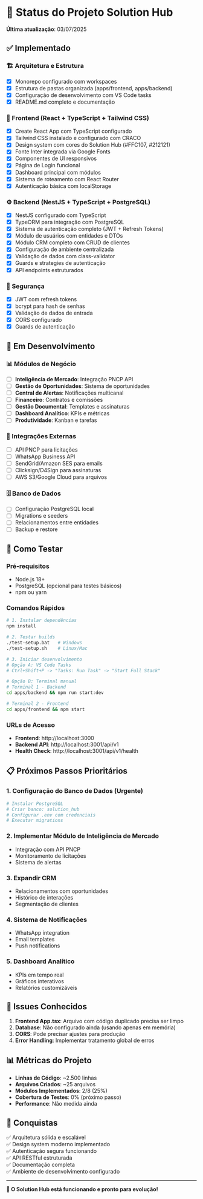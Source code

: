 # 🎯 Status do Projeto Solution Hub

**Última atualização**: 03/07/2025

## ✅ Implementado

### 🏗️ Arquitetura e Estrutura
- [x] Monorepo configurado com workspaces
- [x] Estrutura de pastas organizada (apps/frontend, apps/backend)
- [x] Configuração de desenvolvimento com VS Code tasks
- [x] README.md completo e documentação

### 🎨 Frontend (React + TypeScript + Tailwind CSS)
- [x] Create React App com TypeScript configurado
- [x] Tailwind CSS instalado e configurado com CRACO
- [x] Design system com cores do Solution Hub (#FFC107, #212121)
- [x] Fonte Inter integrada via Google Fonts
- [x] Componentes de UI responsivos
- [x] Página de Login funcional
- [x] Dashboard principal com módulos
- [x] Sistema de roteamento com React Router
- [x] Autenticação básica com localStorage

### ⚙️ Backend (NestJS + TypeScript + PostgreSQL)
- [x] NestJS configurado com TypeScript
- [x] TypeORM para integração com PostgreSQL
- [x] Sistema de autenticação completo (JWT + Refresh Tokens)
- [x] Módulo de usuários com entidades e DTOs
- [x] Módulo CRM completo com CRUD de clientes
- [x] Configuração de ambiente centralizada
- [x] Validação de dados com class-validator
- [x] Guards e strategies de autenticação
- [x] API endpoints estruturados

### 🔐 Segurança
- [x] JWT com refresh tokens
- [x] bcrypt para hash de senhas
- [x] Validação de dados de entrada
- [x] CORS configurado
- [x] Guards de autenticação

## 🔄 Em Desenvolvimento

### 📊 Módulos de Negócio
- [ ] **Inteligência de Mercado**: Integração PNCP API
- [ ] **Gestão de Oportunidades**: Sistema de oportunidades
- [ ] **Central de Alertas**: Notificações multicanal
- [ ] **Financeiro**: Contratos e comissões
- [ ] **Gestão Documental**: Templates e assinaturas
- [ ] **Dashboard Analítico**: KPIs e métricas
- [ ] **Produtividade**: Kanban e tarefas

### 🔌 Integrações Externas
- [ ] API PNCP para licitações
- [ ] WhatsApp Business API
- [ ] SendGrid/Amazon SES para emails
- [ ] Clicksign/D4Sign para assinaturas
- [ ] AWS S3/Google Cloud para arquivos

### 🗄️ Banco de Dados
- [ ] Configuração PostgreSQL local
- [ ] Migrations e seeders
- [ ] Relacionamentos entre entidades
- [ ] Backup e restore

## 🚀 Como Testar

### Pré-requisitos
- Node.js 18+
- PostgreSQL (opcional para testes básicos)
- npm ou yarn

### Comandos Rápidos

```bash
# 1. Instalar dependências
npm install

# 2. Testar builds
./test-setup.bat   # Windows
./test-setup.sh    # Linux/Mac

# 3. Iniciar desenvolvimento
# Opção A: VS Code Tasks
# Ctrl+Shift+P -> "Tasks: Run Task" -> "Start Full Stack"

# Opção B: Terminal manual
# Terminal 1 - Backend
cd apps/backend && npm run start:dev

# Terminal 2 - Frontend  
cd apps/frontend && npm start
```

### URLs de Acesso
- **Frontend**: http://localhost:3000
- **Backend API**: http://localhost:3001/api/v1
- **Health Check**: http://localhost:3001/api/v1/health

## 📋 Próximos Passos Prioritários

### 1. Configuração do Banco de Dados (Urgente)
```bash
# Instalar PostgreSQL
# Criar banco: solution_hub
# Configurar .env com credenciais
# Executar migrations
```

### 2. Implementar Módulo de Inteligência de Mercado
- Integração com API PNCP
- Monitoramento de licitações
- Sistema de alertas

### 3. Expandir CRM
- Relacionamentos com oportunidades
- Histórico de interações
- Segmentação de clientes

### 4. Sistema de Notificações
- WhatsApp integration
- Email templates
- Push notifications

### 5. Dashboard Analítico
- KPIs em tempo real
- Gráficos interativos
- Relatórios customizáveis

## 🐛 Issues Conhecidos

1. **Frontend App.tsx**: Arquivo com código duplicado precisa ser limpo
2. **Database**: Não configurado ainda (usando apenas em memória)
3. **CORS**: Pode precisar ajustes para produção
4. **Error Handling**: Implementar tratamento global de erros

## 📊 Métricas do Projeto

- **Linhas de Código**: ~2.500 linhas
- **Arquivos Criados**: ~25 arquivos
- **Módulos Implementados**: 2/8 (25%)
- **Cobertura de Testes**: 0% (próximo passo)
- **Performance**: Não medida ainda

## 🎉 Conquistas

✅ Arquitetura sólida e escalável  
✅ Design system moderno implementado  
✅ Autenticação segura funcionando  
✅ API RESTful estruturada  
✅ Documentação completa  
✅ Ambiente de desenvolvimento configurado  

---

**🚀 O Solution Hub está funcionando e pronto para evolução!**
